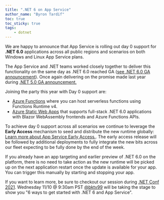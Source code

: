 ```yaml
---
title: ".NET 6 on App Service"
author_name: "Byron Tardif"
toc: true
toc_sticky: true
tags:
    - dotnet
---
```


We are happy to announce that App Service is rolling out day 0 support for **.NET 6.0** applications across all public regions and scenarios on both Windows and Linux App Service plans.

The App Service and .NET teams worked closely together to deliver this functionality on the same day as .NET 6.0 reached GA ([see .NET 6.0 GA announcement](https://devblogs.microsoft.com/dotnet/announcing-dotnet-6)). Once again delivering on the promise made last year during [.NET 5.0 GA announcement.](https://azure.github.io/AppService/2020/11/10/Dot-Net-5-on-App-Service.html)

Joining the party this year with Day 0 support are:

- [Azure Functions](https://go.microsoft.com/fwlink/?linkid=2178604) where you can host serverless functions using Functions Runtime v4.
- [Azure Static Web Apps](https://go.microsoft.com/fwlink/?linkid=2178605) that supports full-stack .NET 6.0 applications with Blazor WebAssembly frontends and Azure Functions APIs.

To achieve day 0 support across all scenarios we continue to leverage the **Early Access** mechanism to seed and distribute the new runtime globally: [Learn more about App Service Early Access.](https://aka.ms/app-service-early-access). The early access release will be followed by additional deployments to fully integrate the new bits across our fleet expecting to be fully done by the end of the week.

If you already have an app targeting and earlier preview of .NET 6.0 on the platform, there is no need to take action as the new runtime will be picked up on the next application restart once the update is available for your app. You can trigger this manually by starting and stopping your app.

If you want to learn more, be sure to checkout our session during [.NET Conf 2021](https://www.dotnetconf.net/agenda). Wednesday 11/10 @ 9:30am PST [@bktv99](https://twitter.com/bktv99) will be taking the stage to show you "6 ways to get started with .NET 6 and App Service".
